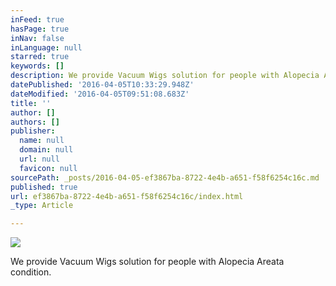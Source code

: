 ```yaml
---
inFeed: true
hasPage: true
inNav: false
inLanguage: null
starred: true
keywords: []
description: We provide Vacuum Wigs solution for people with Alopecia Areata condition.
datePublished: '2016-04-05T10:33:29.948Z'
dateModified: '2016-04-05T09:51:08.683Z'
title: ''
author: []
authors: []
publisher:
  name: null
  domain: null
  url: null
  favicon: null
sourcePath: _posts/2016-04-05-ef3867ba-8722-4e4b-a651-f58f6254c16c.md
published: true
url: ef3867ba-8722-4e4b-a651-f58f6254c16c/index.html
_type: Article

---
```

![](https://the-grid-user-content.s3-us-west-2.amazonaws.com/9bb97d45-c32b-416d-ac86-c71d967e4c0e.jpg)

We provide Vacuum Wigs solution for people with Alopecia Areata condition.